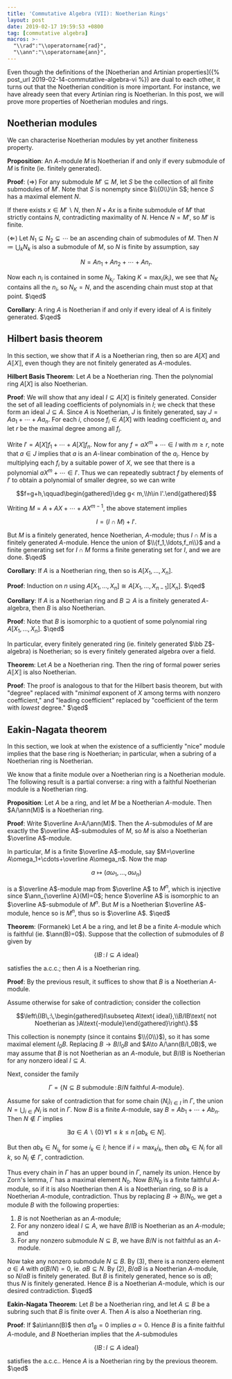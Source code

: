 ```yaml
---
title: 'Commutative Algebra (VII): Noetherian Rings'
layout: post
date: 2019-02-17 19:59:53 +0800
tag: [commutative algebra]
macros: >-
  "\\rad":"\\operatorname{rad}",
  "\\ann":"\\operatorname{ann}",
---
```


Even though the definitions of the [Noetherian and Artinian properties]({% post_url 2019-02-14-commutative-algebra-vi %}) are dual to each other, it turns out that the Noetherian condition is more important. For instance, we have already seen that every Artinian ring is Noetherian. In this post, we will prove more properties of Noetherian modules and rings.

<!--more-->

## Noetherian modules

We can characterise Noetherian modules by yet another finiteness property.

__Proposition__: An $A$-module $M$ is Noetherian if and only if every submodule of $M$ is finite (ie. finitely generated).

__Proof__: ($\Rightarrow$) For any submodule $M'\subseteq M$, let $S$ be the collection of all finite submodules of $M'$. Note that $S$ is nonempty since $\\{0\\}\in S$; hence $S$ has a maximal element $N$.

If there exists $x\in M'\backslash N$, then $N+Ax$ is a finite submodule of $M'$ that strictly contains $N$, contradicting maximality of $N$. Hence $N=M'$, so $M'$ is finite.

($\Leftarrow$) Let $N_1\subsetneq N_2\subsetneq\cdots$ be an ascending chain of submodules of $M$. Then $N\coloneqq\bigcup_kN_k$ is also a submodule of $M$, so $N$ is finite by assumption, say

$$N=An_1+An_2+\cdots+An_r.$$

Now each $n_i$ is contained in some $N_{k_i}$. Taking $K=\max_i(k_i)$, we see that $N_K$ contains all the $n_i$, so $N_K=N$, and the ascending chain must stop at that point. $\qed$

__Corollary__: A ring $A$ is Noetherian if and only if every ideal of $A$ is finitely generated. $\qed$

## Hilbert basis theorem

In this section, we show that if $A$ is a Noetherian ring, then so are $A[X]$ and $A⟦X⟧$, even though they are not finitely generated as $A$-modules.

__Hilbert Basis Theorem__: Let $A$ be a Noetherian ring. Then the polynomial ring $A[X]$ is also Noetherian.

__Proof__: We will show that any ideal $I\subseteq A[X]$ is finitely generated. Consider the set of all leading coefficients of polynomials in $I$; we check that these form an ideal $J\subseteq A$. Since $A$ is Noetherian, $J$ is finitely generated, say $J=Aa_1+\cdots+Aa_n$. For each $i$, choose $f_i\in A[X]$ with leading coefficient $a_i$, and let $r$ be the maximal degree among all $f_i$.

Write $I'=A[X]f_1+\cdots+A[X]f_n$. Now for any $f=aX^m+\cdots\in I$ with $m\geq r$, note that $a\in J$ implies that $a$ is an $A$-linear combination of the $a_i$. Hence by multiplying each $f_i$ by a suitable power of $X$, we see that there is a polynomial $aX^m+\cdots\in I'$. Thus we can repeatedly subtract $f$ by elements of $I'$ to obtain a polynomial of smaller degree, so we can write

$$f=g+h,\qquad\begin{gathered}\deg g< m,\\h\in I'.\end{gathered}$$

Writing $M=A+AX+\cdots+AX^{m-1}$, the above statement implies

$$I=(I\cap M)+I'.$$

But $M$ is a finitely generated, hence Noetherian, $A$-module; thus $I\cap M$ is a finitely generated $A$-module. Hence the union of $\\{f_1,\ldots,f_n\\}$ and a finite generating set for $I\cap M$ forms a finite generating set for $I$, and we are done. $\qed$

__Corollary__: If $A$ is a Noetherian ring, then so is $A[X_1,\ldots,X_n]$.

__Proof__: Induction on $n$ using $A[X_1,\ldots,X_n]\cong A[X_1,\ldots,X_{n-1}][X_n]$. $\qed$

__Corollary__: If $A$ is a Noetherian ring and $B\supseteq A$ is a finitely generated $A$-algebra, then $B$ is also Noetherian.

__Proof__: Note that $B$ is isomorphic to a quotient of some polynomial ring $A[X_1,\ldots,X_n]$. $\qed$

In particular, every finitely generated ring (ie. finitely generated $\bb Z$-algebra) is Noetherian; so is every finitely generated algebra over a field.

__Theorem__: Let $A$ be a Noetherian ring. Then the ring of formal power series $A⟦X⟧$ is also Noetherian.

__Proof__: The proof is analogous to that for the Hilbert basis theorem, but with "degree" replaced with "_minimal_ exponent of $X$ among terms with nonzero coefficient," and "leading coefficient" replaced by "coefficient of the term with _lowest_ degree." $\qed$

## Eakin-Nagata theorem

In this section, we look at when the existence of a sufficiently "nice" module implies that the base ring is Noetherian; in particular, when a subring of a Noetherian ring is Noetherian. 

We know that a finite module over a Noetherian ring is a Noetherian module. The following result is a partial converse: a ring with a faithful Noetherian module is a Noetherian ring.

__Proposition__: Let $A$ be a ring, and let $M$ be a Noetherian $A$-module. Then $A/\ann(M)$ is a Noetherian ring.

__Proof__: Write $\overline A=A/\ann(M)$. Then the $A$-submodules of $M$ are exactly the $\overline A$-submodules of $M$, so $M$ is also a Noetherian $\overline A$-module.

In particular, $M$ is a finite $\overline A$-module, say $M=\overline A\omega_1+\cdots+\overline A\omega_n$. Now the map

$$a\mapsto(a\omega_1,\ldots,a\omega_n)$$

is a $\overline A$-module map from $\overline A$ to $M^n$, which is injective since $\ann_{\overline A}(M)=0$; hence $\overline A$ is isomorphic to an $\overline A$-submodule of $M^n$. But $M$ is a Noetherian $\overline A$-module, hence so is $M^n$, thus so is $\overline A$. $\qed$

__Theorem__: (Formanek) Let $A$ be a ring, and let $B$ be a finite $A$-module which is faithful (ie. $\ann(B)=0$). Suppose that the collection of submodules of $B$ given by

$$\{IB\,:\,I\subseteq A\text{ ideal}\}$$

satisfies the a.c.c.; then $A$ is a Noetherian ring.

__Proof__: By the previous result, it suffices to show that $B$ is a Noetherian $A$-module.

Assume otherwise for sake of contradiction; consider the collection

$$\left\{IB\,:\,\begin{gathered}I\subseteq A\text{ ideal},\\B/IB\text{ not Noetherian as }A\text{-module}\end{gathered}\right\}.$$

This collection is nonempty (since it contains $\\{0\\}$), so it has some maximal element $I_0B$. Replacing $B\to B/I_0B$ and $A\to A/\ann(B/I_0B)$, we may assume that $B$ is not Noetherian as an $A$-module, but $B/IB$ is Noetherian for any nonzero ideal $I\subseteq A$.

Next, consider the family

$$\Gamma=\{N\subseteq B\text{ submodule}\,:\,B/N\text{ faithful }A\text{-module}\}.$$

Assume for sake of contradiction that for some chain $(N_i)_ {i\in I}$ in $\Gamma$, the union $N=\bigcup_{i\in I}N_i$ is not in $\Gamma$. Now $B$ is a finite $A$-module, say $B=Ab_1+\cdots+Ab_n$. Then $N\not\in\Gamma$ implies

$$\exists a\in A\backslash\{0\}\,\forall1\leq k\leq n\,[ab_k\in N].$$

But then $ab_k\in N_{i_k}$ for some $i_k\in I$; hence if $i=\max_ki_k$, then $ab_k\in N_i$ for all $k$, so $N_i\not\in\Gamma$, contradiction.

Thus every chain in $\Gamma$ has an upper bound in $\Gamma$, namely its union. Hence by Zorn's lemma, $\Gamma$ has a maximal element $N_0$. Now $B/N_0$ is a finite faithful $A$-module, so if it is also Noetherian then $A$ is a Noetherian ring, so $B$ is a Noetherian $A$-module, contradiction. Thus by replacing $B\to B/N_0$, we get a module $B$ with the following properties:
1. $B$ is not Noetherian as an $A$-module;
2. For any nonzero ideal $I\subseteq A$, we have $B/IB$ is Noetherian as an $A$-module; and
3. For any nonzero submodule $N\subseteq B$, we have $B/N$ is not faithful as an $A$-module.

Now take any nonzero submodule $N\subseteq B$. By (3), there is a nonzero element $a\in A$ with $a(B/N)=0$, ie. $aB\subseteq N$. By (2), $B/aB$ is a Noetherian $A$-module, so $N/aB$ is finitely generated. But $B$ is finitely generated, hence so is $aB$; thus $N$ is finitely generated. Hence $B$ is a Noetherian $A$-module, which is our desired contradiction. $\qed$

__Eakin-Nagata Theorem__: Let $B$ be a Noetherian ring, and let $A\subseteq B$ be a subring such that $B$ is finite over $A$. Then $A$ is also a Noetherian ring.

__Proof__: If $a\in\ann(B)$ then $a1_B=0$ implies $a=0$. Hence $B$ is a finite faithful $A$-module, and $B$ Noetherian implies that the $A$-submodules

$$\{IB\,:\,I\subseteq A\text{ ideal}\}$$

satisfies the a.c.c.. Hence $A$ is a Noetherian ring by the previous theorem. $\qed$